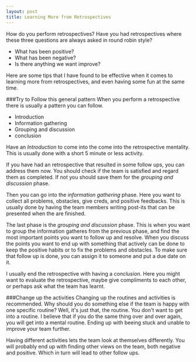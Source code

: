```yaml
---
layout: post
title: Learning More from Retrospectives
--- 
```


How do you perform retrospectives? Have you had retrospectives where these three questions are always asked in round robin style?
- What has been positive? 
- What has been negative? 
- Is there anything we want improve? 

Here are some tips that I have found to be effective when it comes to learning more from retrospectives, and even having some fun at the same time.

###Try to Follow this general pattern
When you perform a retrospective there is usually a pattern you can follow. 
- Introduction
- Information gathering
- Grouping and discussion
- conclusion

Have an _Introduction_ to come into the come into the retrospective mentality. This is usually done with a short 5 minute or less activity.

If you have had an retrospective that resulted in some follow ups, you can address them now. You should check if the team is satisfied and regard them as completed. If not you should save them for the _grouping and discussion_ phase.

Then you can go into the _information gathering_ phase. Here you want to collect all problems, obstacles, give creds, and positive feedbacks. This is usually done by having the team members writing post-its that can be presented when the are finished.

The last phase is the _grouping and discussion_ phase. This is when you want to group the information gatheres from the previous phase, and find the most important points you want to follow up and resolve. When you discuss the points you want to end up with something that actively can be done to keep the positive habits or to fix the problems and obstacles. To make sure that follow up is done, you can assign it to someone and put a due date on it. 

I usually end the retrospective with having a _conclusion_. Here you might want to evaluate the retrospective, maybe give compliments to each other, or perhaps ask what the team has learnt.

###Change up the activities
Changing up the routines and activities is recommended. Why should you do something else if the team is happy with one specific routine? Well, it's just that, the routine. You don't want to get into a routine. 
I believe that if you do the same thing over and over again, you will get into a mental routine. Ending up with beeing stuck and unable to improve your team further. 

Having different activities lets the team look at themselves differently. You will probably end up with finding other views on the team, both negative and positive. Which in turn will lead to other follow ups.


